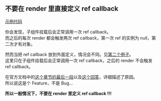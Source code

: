 ## 不要在 render 里直接定义 ref callback

[示例代码](https://jsfiddle.net/ADoyle/3Lve6zw8/2/)

你会发现，子组件挂载后会正常调用一次 ref callback。  
而之后的每次 render 都会触发两次 ref callback，第一次 ref 的实例为 null，第二次才有对象。

然而当把 ref callback 放到外面定义，情况会不同。见[第二个例子](https://jsfiddle.net/ADoyle/hmxtey2b/)。  
这里只在子组件挂载后会正常调用一次 ref callback，之后的 render 不会触发 ref callback。

在官方文档中的[这个章节的最后一段][0]以及[这个回答][1]，详细描述了原因。  
所以说这是个 Feature，不是 Bug...

**所以一般情况下，不要在 render 里定义 ref callback !!!**

[0]: https://facebook.github.io/react/docs/more-about-refs.html#the-ref-callback-attribute
[1]: https://github.com/facebook/react/issues/5131#issuecomment-147185829
